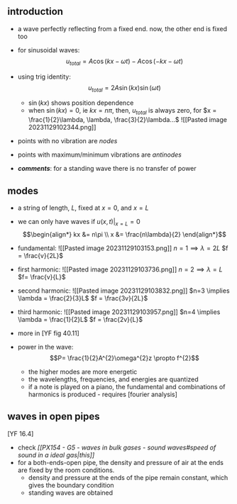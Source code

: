 ## introduction 
- a wave perfectly reflecting from a fixed end. now, the other end is fixed too
- for sinusoidal waves: $$u_{total} = A\cos(kx-\omega t)- A\cos(-kx-\omega t)$$
- using trig identity: $$u_{total} = 2A\sin(kx)\sin(\omega t)$$
	- $\sin(kx)$ shows position dependence
	- when $\sin(kx)=0$, ie $kx=n\pi$, then, $u_{total}$ is always zero, for $x = \frac{1}{2}\lambda, \lambda, \frac{3}{2}\lambda...$
![[Pasted image 20231129102344.png]]
- points with no vibration are *nodes*
- points with maximum/minimum vibrations are *antinodes*

- ***comments***: for a standing wave there is no transfer of power
## modes
- a string of length, $L$, fixed at $x=0$, and $x=L$
- we can only have waves if $u(x,t)|_{x=L}=0$
$$\begin{align*}
	kx &= n\pi \\
	x &= \frac{n\lambda}{2}
\end{align*}$$

- fundamental: ![[Pasted image 20231129103153.png]]
		$n=1 \implies \lambda = 2L$
		$f = \frac{v}{2L}$
- first harmonic: ![[Pasted image 20231129103736.png]]
		$n=2 \implies \lambda = L$
		$f= \frac{v}{L}$
- second harmonic: ![[Pasted image 20231129103832.png]]
		$n=3 \implies \lambda = \frac{2}{3}L$
		$f = \frac{3v}{2L}$	
- third harmonic: ![[Pasted image 20231129103957.png]]
		$n=4 \implies \lambda = \frac{1}{2}L$
		$f = \frac{2v}{L}$	
- more in [YF fig 40.11]
- power in the wave: $$P= \frac{1}{2}A^{2}\omega^{2}z \propto f^{2}$$
	- the higher modes are more energetic
	- the wavelengths, frequencies, and energies are quantized
	- if a note is played on a piano, the fundamental and combinations of harmonics is produced - requires [fourier analysis]
## waves in open pipes
[YF 16.4]
- check *[[PX154 - G5 - waves in bulk gases - sound waves#speed of sound in a ideal gas|this]]*
- for a both-ends-open pipe, the density and pressure of air at the ends are fixed by the room conditions.
	- density and pressure at the ends of the pipe remain constant, which gives the boundary condition
	- standing waves are obtained
